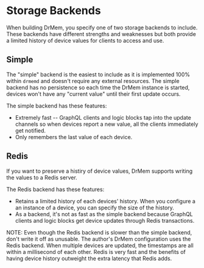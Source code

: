 # Storage Backends

When building DrMem, you specify one of two storage backends to
include. These backends have different strengths and weaknesses but
both provide a limited history of device values for clients to access
and use.

## Simple

The "simple" backend is the easiest to include as it is implemented
100% within `drmemd` and doesn't require any external resources. The
simple backend has no persistence so each time the DrMem instance is
started, devices won't have any "current value" until their first
update occurs.

The simple backend has these features:

- Extremely fast -- GraphQL clients and logic blocks tap into the
  update channels so when devices report a new value, all the clients
  immediately get notified.
- Only remembers the last value of each device.

## Redis

If you want to preserve a histiry of device values, DrMem supports
writing the values to a Redis server.

The Redis backend has these features:

- Retains a limited history of each devices' history. When you
  configure a an instance of a device, you can specify the size of the
  history.
- As a backend, it's not as fast as the simple backend because GraphQL
  clients and logic blocks get device updates through Redis
  transactions.

NOTE: Even though the Redis backend is slower than the simple backend,
don't write it off as unusable. The author's DrMem configuration uses
the Redis backend. When multiple devices are updated, the timestamps
are all within a millisecond of each other. Redis is very fast and the
benefits of having device history outweight the extra latency that
Redis adds.
